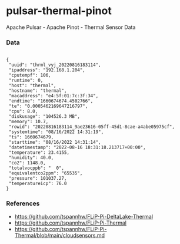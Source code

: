 # pulsar-thermal-pinot
Apache Pulsar - Apache Pinot - Thermal Sensor Data


### Data

````

{
 "uuid": "thrml_vyj_20220816183114",
 "ipaddress": "192.168.1.204",
 "cputempf": 106,
 "runtime": 0,
 "host": "thermal",
 "hostname": "thermal",
 "macaddress": "e4:5f:01:7c:3f:34",
 "endtime": "1660674674.4502766",
 "te": "0.0005462169647216797",
 "cpu": 8.0,
 "diskusage": "104526.3 MB",
 "memory": 10.7,
 "rowid": "20220816183114_9ae23616-05ff-45d1-8cae-a4abe05975cf",
 "systemtime": "08/16/2022 14:31:19",
 "ts": 1660674679,
 "starttime": "08/16/2022 14:31:14",
 "datetimestamp": "2022-08-16 18:31:18.213717+00:00",
 "temperature": 23.4155,
 "humidity": 40.0,
 "co2": 1148.0,
 "totalvocppb": "  0",
 "equivalentco2ppm": "65535",
 "pressure": 101037.27,
 "temperatureicp": 76.0
}

````

### References

* https://github.com/tspannhw/FLiP-Pi-DeltaLake-Thermal
* https://github.com/tspannhw/FLiP-Pi-Thermal
* https://github.com/tspannhw/FLiP-Pi-Thermal/blob/main/cloudsensors.md
